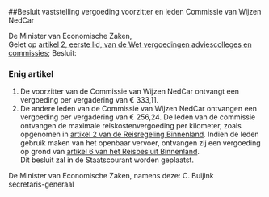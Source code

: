 <meta http-equiv='Content-Type' content='text/html; charset=utf-8' />

##Besluit vaststelling vergoeding voorzitter en leden Commissie van Wijzen NedCar

De Minister van Economische Zaken,  
Gelet op [artikel 2, eerste lid, van de Wet vergoedingen adviescolleges en commissies](../../../../../../../../../../../../wet/wet/vergoedingen/adviescolleges/en/commissies/BWBR0024775/README.md);
Besluit:    

### Enig artikel  

1.  De voorzitter van de Commissie van Wijzen NedCar ontvangt een vergoeding per vergadering van € 333,11.   
2.  De andere leden van de Commissie van Wijzen NedCar ontvangen een vergoeding per vergadering van € 256,24. De leden van de commissie ontvangen de maximale reiskostenvergoeding per kilometer, zoals opgenomen in [artikel 2 van de Reisregeling Binnenland](../../../../../../../../../../../../ministeriele-regeling/reisregeling/binnenland/BWBR0005912/README.md). Indien de leden gebruik maken van het openbaar vervoer, ontvangen zij een vergoeding op grond van [artikel 6 van het Reisbesluit Binnenland](../../../../../../../../../../../../AMvB/reisbesluit/binnenland/BWBR0005889/README.md).  
Dit besluit zal in de Staatscourant worden geplaatst.  

De 
Minister van Economische Zaken, namens deze: 
C. Buijink  
secretaris-generaal    
